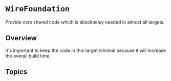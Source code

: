 # ``WireFoundation``

Provide core shared code which is absoluteley needed in almost all targets.

## Overview

It's important to keep the code in this target minimal because it will increase
the overall build time.

## Topics

